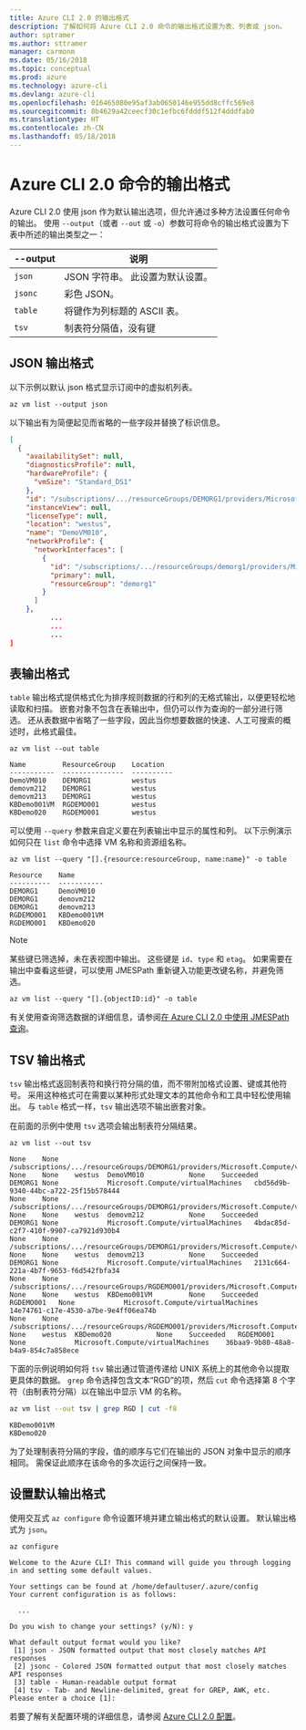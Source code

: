 ```yaml
---
title: Azure CLI 2.0 的输出格式
description: 了解如何将 Azure CLI 2.0 命令的输出格式设置为表、列表或 json。
author: sptramer
ms.author: sttramer
manager: carmonm
ms.date: 05/16/2018
ms.topic: conceptual
ms.prod: azure
ms.technology: azure-cli
ms.devlang: azure-cli
ms.openlocfilehash: 016465080e95af3ab0650146e955dd8cffc569e8
ms.sourcegitcommit: 8b4629a42ceecf30c1efbc6fdddf512f4dddfab0
ms.translationtype: HT
ms.contentlocale: zh-CN
ms.lasthandoff: 05/18/2018
---
```

# <a name="output-formats-for-azure-cli-20-commands"></a>Azure CLI 2.0 命令的输出格式

Azure CLI 2.0 使用 json 作为默认输出选项，但允许通过多种方法设置任何命令的输出。  使用 `--output`（或者 `--out` 或 `-o`）参数可将命令的输出格式设置为下表中所述的输出类型之一：

--output | 说明
---------|-------------------------------
`json`   | JSON 字符串。 此设置为默认设置。
`jsonc`  | 彩色 JSON。
`table`  | 将键作为列标题的 ASCII 表。
`tsv`    | 制表符分隔值，没有键

## <a name="json-output-format"></a>JSON 输出格式

以下示例以默认 json 格式显示订阅中的虚拟机列表。

```azurecli-interactive
az vm list --output json
```

以下输出有为简便起见而省略的一些字段并替换了标识信息。

```json
[
  {
    "availabilitySet": null,
    "diagnosticsProfile": null,
    "hardwareProfile": {
      "vmSize": "Standard_DS1"
    },
    "id": "/subscriptions/.../resourceGroups/DEMORG1/providers/Microsoft.Compute/virtualMachines/DemoVM010",
    "instanceView": null,
    "licenseType": null,
    "location": "westus",
    "name": "DemoVM010",
    "networkProfile": {
      "networkInterfaces": [
        {
          "id": "/subscriptions/.../resourceGroups/demorg1/providers/Microsoft.Network/networkInterfaces/DemoVM010VMNic",
          "primary": null,
          "resourceGroup": "demorg1"
        }
      ]
    },
          ...
          ...
          ...
]
```

## <a name="table-output-format"></a>表输出格式

`table` 输出格式提供格式化为排序规则数据的行和列的无格式输出，以便更轻松地读取和扫描。 嵌套对象不包含在表输出中，但仍可以作为查询的一部分进行筛选。 还从表数据中省略了一些字段，因此当你想要数据的快速、人工可搜索的概述时，此格式最佳。

```azurecli-interactive
az vm list --out table
```

```output
Name         ResourceGroup    Location
-----------  ---------------  ----------
DemoVM010    DEMORG1          westus
demovm212    DEMORG1          westus
demovm213    DEMORG1          westus
KBDemo001VM  RGDEMO001        westus
KBDemo020    RGDEMO001        westus
```

可以使用 `--query` 参数来自定义要在列表输出中显示的属性和列。 以下示例演示如何只在 `list` 命令中选择 VM 名称和资源组名称。

```azurecli
az vm list --query "[].{resource:resourceGroup, name:name}" -o table
```

```output
Resource    Name
----------  -----------
DEMORG1     DemoVM010
DEMORG1     demovm212
DEMORG1     demovm213
RGDEMO001   KBDemo001VM
RGDEMO001   KBDemo020
```

> [!NOTE]
> 某些键已筛选掉，未在表视图中输出。 这些键是 `id`、`type` 和 `etag`。 如果需要在输出中查看这些键，可以使用 JMESPath 重新键入功能更改键名称，并避免筛选。
>
> ```azurecli
> az vm list --query "[].{objectID:id}" -o table
> ```

有关使用查询筛选数据的详细信息，请参阅[在 Azure CLI 2.0 中使用 JMESPath 查询](/cli/azure/query-azure-cli)。

## <a name="tsv-output-format"></a>TSV 输出格式

`tsv` 输出格式返回制表符和换行符分隔的值，而不带附加格式设置、键或其他符号。 采用这种格式可在需要以某种形式处理文本的其他命令和工具中轻松使用输出。 与 `table` 格式一样，`tsv` 输出选项不输出嵌套对象。

在前面的示例中使用 `tsv` 选项会输出制表符分隔结果。

```azurecli-interactive
az vm list --out tsv
```

```output
None    None        /subscriptions/.../resourceGroups/DEMORG1/providers/Microsoft.Compute/virtualMachines/DemoVM010 None    None    westus  DemoVM010           None    Succeeded   DEMORG1 None            Microsoft.Compute/virtualMachines   cbd56d9b-9340-44bc-a722-25f15b578444
None    None        /subscriptions/.../resourceGroups/DEMORG1/providers/Microsoft.Compute/virtualMachines/demovm212 None    None    westus  demovm212           None    Succeeded   DEMORG1 None            Microsoft.Compute/virtualMachines   4bdac85d-c2f7-410f-9907-ca7921d930b4
None    None        /subscriptions/.../resourceGroups/DEMORG1/providers/Microsoft.Compute/virtualMachines/demovm213 None    None    westus  demovm213           None    Succeeded   DEMORG1 None            Microsoft.Compute/virtualMachines   2131c664-221a-4b7f-9653-f6d542fbfa34
None    None        /subscriptions/.../resourceGroups/RGDEMO001/providers/Microsoft.Compute/virtualMachines/KBDemo001VM None    None    westus  KBDemo001VM         None    Succeeded   RGDEMO001   None            Microsoft.Compute/virtualMachines   14e74761-c17e-4530-a7be-9e4ff06ea74b
None    None        /subscriptions/.../resourceGroups/RGDEMO001/providers/Microsoft.Compute/virtualMachines/KBDemo02None    None    westus  KBDemo020           None    Succeeded   RGDEMO001   None            Microsoft.Compute/virtualMachines    36baa9-9b80-48a8-b4a9-854c7a858ece
```

下面的示例说明如何将 `tsv` 输出通过管道传递给 UNIX 系统上的其他命令以提取更具体的数据。 `grep` 命令选择包含文本“RGD”的项，然后 `cut` 命令选择第 8 个字符（由制表符分隔）以在输出中显示 VM 的名称。

```bash
az vm list --out tsv | grep RGD | cut -f8
```

```output
KBDemo001VM
KBDemo020
```

为了处理制表符分隔的字段，值的顺序与它们在输出的 JSON 对象中显示的顺序相同。 需保证此顺序在该命令的多次运行之间保持一致。

## <a name="set-the-default-output-format"></a>设置默认输出格式

使用交互式 `az configure` 命令设置环境并建立输出格式的默认设置。 默认输出格式为 `json`。 

```azurecli-interactive
az configure
```

```output
Welcome to the Azure CLI! This command will guide you through logging in and setting some default values.

Your settings can be found at /home/defaultuser/.azure/config
Your current configuration is as follows:

  ...

Do you wish to change your settings? (y/N): y

What default output format would you like?
 [1] json - JSON formatted output that most closely matches API responses
 [2] jsonc - Colored JSON formatted output that most closely matches API responses
 [3] table - Human-readable output format
 [4] tsv - Tab- and Newline-delimited, great for GREP, AWK, etc.
Please enter a choice [1]:
```

若要了解有关配置环境的详细信息，请参阅 [Azure CLI 2.0 配置](/cli/azure/azure-cli-configuration)。